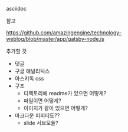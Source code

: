 asciidoc

참고

https://github.com/amazingengine/technology-weblog/blob/master/app/gatsby-node.js


추가할 것
- 댓글
- 구글 애널리틱스
- 아스키독 css
- 구조
    - 디렉토리에 readme가 있으면 어떻게?
    - 파일이면 어떻게?
    - 이미지가 같이 있으면 어떻게?
- 마크다운 피피티도??
    - slide 서브모듈?